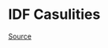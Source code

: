 # IDF Casulities

[Source](https://docs.google.com/spreadsheets/d/1eSNTW7z4hTnYvrUqqsu6Zn8pWfojsmBQkP382JTHxsY/edit#gid=0)

